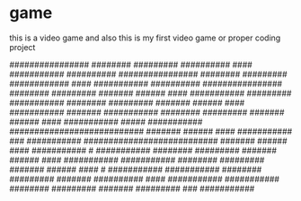 # game

this is a video game and also this is my first video game or proper coding project  



 
 
 ################           ########          #########             ##########           ####                 ###########    ##########
 ################           ########          #########             ############         ####                  ###########  ##########
 ################           ########          #########             ####### ######       ####                   ########### #########
    ###########             ########          #########             #######  ######      ####                    ########### #######
    ###########             ########          #########             #######   ######     ####                     ########### #####
    ###########             ###########################             #######    ######    ####                      ########### ###
    ###########             ###########################             #######     ######   ####                       ########### #
    ###########             ########          #########             #######      ######  ####                        ###########
    ###########             ########          #########             #######       ###### ####                       # ###########
    ###########             ########          #########             #######        ##########                    ####  ###########
    ###########             ########          #########             #######         #########                    ###    ###########
